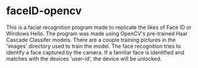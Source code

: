 # faceID-opencv

This is a facial recognition program made to replicate the likes of Face ID or Windows Hello. The program was made using OpenCV's pre-trained Haar Cascade Classifer models. There are a couple training pictures in the 'images' directory used to train the model. The face recognition tries to identify a face captured by the camera. If a familiar face is identified and matches with the devices 'user-id', the device will be unlocked.
